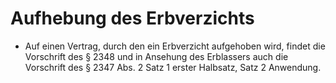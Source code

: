 # Aufhebung des Erbverzichts

- Auf einen Vertrag, durch den ein Erbverzicht aufgehoben wird, findet die Vorschrift des § 2348 und in Ansehung des Erblassers auch die Vorschrift des § 2347 Abs. 2 Satz 1 erster Halbsatz, Satz 2 Anwendung.

